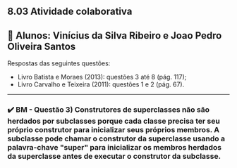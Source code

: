 ## 8.03 Atividade colaborativa

## 🤝 Alunos: Vinícius da Silva Ribeiro e Joao Pedro Oliveira Santos

Respostas das seguintes questões:

- Livro Batista e Moraes (2013): questões 3 até 8 (pág. 117);
- Livro Carvalho e Teixeira (2011): questões 1 e 2 (pág. 67).

---
### ✔️ BM - Questão 3) Construtores de superclasses não são herdados por subclasses porque cada classe precisa ter seu próprio construtor para inicializar seus próprios membros. A subclasse pode chamar o construtor da superclasse usando a palavra-chave "super" para inicializar os membros herdados da superclasse antes de executar o construtor da subclasse.

